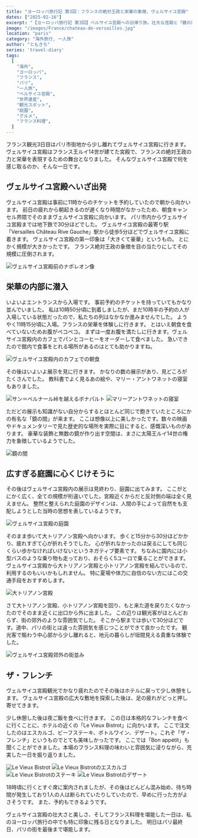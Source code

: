 ```yaml
---
title: "ヨーロッパ旅行記 第3回：フランスの絶対王政と栄華の象徴、ヴェルサイユ宮殿"
dates: ["2025-02-16"]
excerpt: "【ヨーロッパ旅行記 第3回】ベルサイユ宮殿への日帰り旅。壮大な宮殿と「鏡の間」の圧倒的な美しさ、広大な庭園、大小トリアノン宮殿までの散策体験。入場の待ち時間や園内移動のコツ、観光客の少ない出口周辺の地元の雰囲気、そして夜はパリに戻って本場フランス料理を堪能した充実の一日を綴ります。"
image: "/images/France/chateau-de-versailles.jpg"
location: "paris"
category: "海外旅行, 一人旅"
author: "ともきち"
series: 'travel-diary'
tags:
  [
    "海外",
    "ヨーロッパ",
    "フランス",
    "パリ",
    "一人旅",
    "ベルサイユ宮殿",
    "世界遺産",
    "観光スポット",
    "庭園",
    "グルメ",
    "フランス料理",
  ]
---
```


フランス観光3日目はパリ市街地から少し離れてヴェルサイユ宮殿に行きます。
ヴェルサイユ宮殿はフランス王ルイ14世が建てた宮殿で、フランスの絶対王政の力と栄華を表現するための舞台となりました。
そんなヴェルサイユ宮殿で何を感じ取るのか、そんな一日です。

## ヴェルサイユ宮殿へいざ出発

ヴェルサイユ宮殿は事前に11時からのチケットを予約していたので朝から向かいます。
前日の疲れから朝起きるのが遅くなり時間がなかったため、朝食キャンセル界隈でそのままヴェルサイユ宮殿に向かいます。
パリ市内からヴェルサイユ宮殿までは地下鉄で30分ほどでした。
ヴェルサイユ宮殿の最寄り駅「Versailles Château Rive Gauche」駅から徒歩5分ほどでヴェルサイユ宮殿に着きます。
ヴェルサイユ宮殿の第一印象は「大きくて豪華」というもの。
とにかく規模が大きかったです。
フランス絶対王政の象徴を目の当たりにしてその規模に圧倒されます。

![ヴェルサイユ宮殿前のナポレオン像](/images/France/statue-of-napoleon-in-front-of-the-palace-of-versailles.jpg)

## 栄華の内部に潜入

いよいよエントランスから入場です。
事前予約のチケットを持っていてもかなり並んでいました。
私は10時50分頃に到着しましたが、まだ10時半の予約の人が入場している状態だったので、私たちの列はなかなか進みませんでした。
ようやく11時15分頃に入場。フランスの栄華を体験しに行きます。
とはいえ朝食を食べていないためお腹がペコペコ。
まずは一度お腹を満たしに行きます。ヴェルサイユ宮殿内のカフェでパンとコーヒーをオーダーして食べました。
急いできたので館内で食事をとれる場所があるのはとても助かりますね。

![ヴェルサイユ宮殿内のカフェでの朝食](/images/France/breakfast-at-a-cafe-in-the-palace-of-versailles.jpg)

その後はいよいよ展示を見に行きます。
かなりの数の展示があり、見どころがたくさんでした。
教科書でよく見るあの絵や、マリー・アントワネットの寝室もありました。

![サン＝ベルナール峠を越えるボナパルト](/images/France/bonaparte-over-the-saint-bernard-pass.jpg)
![マリーアントワネットの寝室](/images/France/marie-antoinette's-bedroom.jpg)

ただどの展示も知識がない自分からするとほとんど同じで飽きていたところにかの有名な「鏡の間」が来ます。
ここは想像以上に美しかったです。数々の映画やドキュメンタリーで見た歴史的な場所を実際に目にすると、感慨深いものがあります。
豪華な装飾と無数の鏡が作り出す空間は、まさに太陽王ルイ14世の権力を象徴しているようでした。

![鏡の間](/images/France/the-hall-of-mirrors.jpg)

## 広すぎる庭園に心くじけそうに

その後はヴェルサイユ宮殿内の展示は見終わり、庭園に出てみます。
ここがとにかく広く、全ての規模が桁違いでした。宮殿近くからだと反対側の端は全く見えません。
整然と整えられた庭園のデザインは、人間の手によって自然をも支配しようとした当時の思想を表しているようです。

![ヴェルサイユ宮殿の庭園](/images/France/gardens-of-versailles-palace.jpg)

そのまま歩いて大トリアノン宮殿へ向かいます。
歩くと15分から30分ほどかかり、疲れすぎて心が折れそうでした。
心が折れなかったのは戻るにしても同じくらい歩かなければいけないというネガティブ要素です。
ちなみに園内には小型バスのような乗り物も走っており、おそらく5ユーロで乗ることができます。
ヴェルサイユ宮殿から大トリアノン宮殿と小トリアノン宮殿を結んでいるので、利用するのもいいかもしれません。
特に夏場や体力に自信のない方にはこの交通手段をおすすめします。

![大トリアノン宮殿](/images/France/grand-trianon-palais.jpg)

さて大トリアノン宮殿、小トリアノン宮殿を回り、もと来た道を戻りたくなかったのでそのまま近くに出口から外に出ました。
この辺りは観光客がほとんどおらず、街の郊外のような雰囲気でした。
そこから駅までは歩いて30分ほどです。道中、パリの街とは違った雰囲気を感じつことができて良かったです。
観光客で賑わう中心部から少し離れると、地元の暮らしが垣間見える貴重な体験でした。

![ヴェルサイユ宮殿郊外の街並み](/images/France/the-outskirts-of-versailles.jpg)

## ザ・フレンチ

ヴェルサイユ宮殿観光でかなり疲れたのでその後はホテルに戻って少し休憩をします。
ヴェルサイユ宮殿の広大な敷地を探索した後は、足の疲れがどっと押し寄せてきます。

少し休憩した後は夜ご飯を食べに行きます。
この日は本格的なフレンチを食べに行くことに、ホテルの近くの「Le Vieux Bistrot」に向かいます。
ここで注文したのはエスカルゴ、ビーフステーキ、ボトルワイン、デザート。これぞ「ザ・フレンチ」というものでとても美味しかったです。
ここでは「Bon appétit」も聞くことができました。本場のフランス料理の味わいと雰囲気に浸りながら、充実した一日を振り返りました。

![Le Vieux Bistrot](/images/France/le-vieux-bistrot.jpg)
![Le Vieux Bistrotのエスカルゴ](/images/France/escargot-at-le-vieux-bistrot.jpg)
![Le Vieux Bistrotのステーキ](/images/France/steak-at-le-vieux-bistrot.jpg)
![Le Vieux Bistrotのデザート](/images/France/dessert-at-le-vieux-bistrot.jpg)

18時頃に行くとすぐ席に案内されましたが、その後はどんどん混み始め、待ち時間が発生しており1人の人は断られていたりしていたので、早めに行った方がよさそうです。
また、予約もできるようです。

ヴェルサイユ宮殿の壮大さと美しさ、そしてフランス料理を堪能した一日は、私のヨーロッパ旅行の中でも特に印象に残る日となりました。
明日はパリ最終日、パリの街を最後まで堪能します。
